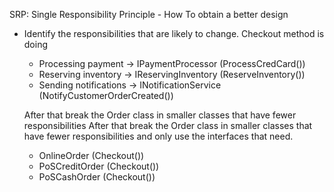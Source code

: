 
SRP: Single Responsibility Principle - How To obtain a better design

- Identify the responsibilities that are likely to change.
	Checkout method is doing
	- Processing payment -> IPaymentProcessor (ProcessCredCard())
	- Reserving inventory -> IReservingInventory (ReserveInventory())
	- Sending notifications -> INotificationService (NotifyCustomerOrderCreated())

	After that break the Order class in smaller classes that have fewer responsibilities
	After that break the Order class in smaller classes that have fewer responsibilities and only use the interfaces that need.
	- OnlineOrder (Checkout())
	- PoSCreditOrder (Checkout())
	- PoSCashOrder (Checkout())
